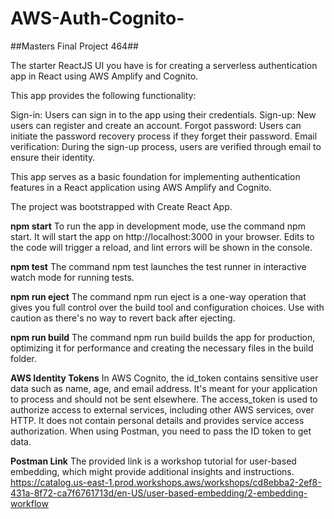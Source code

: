 # AWS-Auth-Cognito-

##Masters Final Project 464##

The starter ReactJS UI you have is for creating a serverless authentication app in React using AWS Amplify and Cognito. 

This app provides the following functionality:

Sign-in: Users can sign in to the app using their credentials.
Sign-up: New users can register and create an account.
Forgot password: Users can initiate the password recovery process if they forget their password.
Email verification: During the sign-up process, users are verified through email to ensure their identity.

This app serves as a basic foundation for implementing authentication features in a React application using AWS Amplify and Cognito.

The project was bootstrapped with Create React App.

**npm start**
To run the app in development mode, use the command npm start. It will start the app on http://localhost:3000 in your browser. Edits to the code will trigger a reload, and lint errors will be shown in the console.

**npm test**
The command npm test launches the test runner in interactive watch mode for running tests.

**npm run eject**
The command npm run eject is a one-way operation that gives you full control over the build tool and configuration choices. Use with caution as there's no way to revert back after ejecting.

**npm run build**
The command npm run build builds the app for production, optimizing it for performance and creating the necessary files in the build folder.

**AWS Identity Tokens**
In AWS Cognito, the id_token contains sensitive user data such as name, age, and email address. It's meant for your application to process and should not be sent elsewhere.
The access_token is used to authorize access to external services, including other AWS services, over HTTP. It does not contain personal details and provides service access authorization. When using Postman, you need to pass the ID token to get data.

**Postman Link**
The provided link is a workshop tutorial for user-based embedding, which might provide additional insights and instructions.
https://catalog.us-east-1.prod.workshops.aws/workshops/cd8ebba2-2ef8-431a-8f72-ca7f6761713d/en-US/user-based-embedding/2-embedding-workflow


